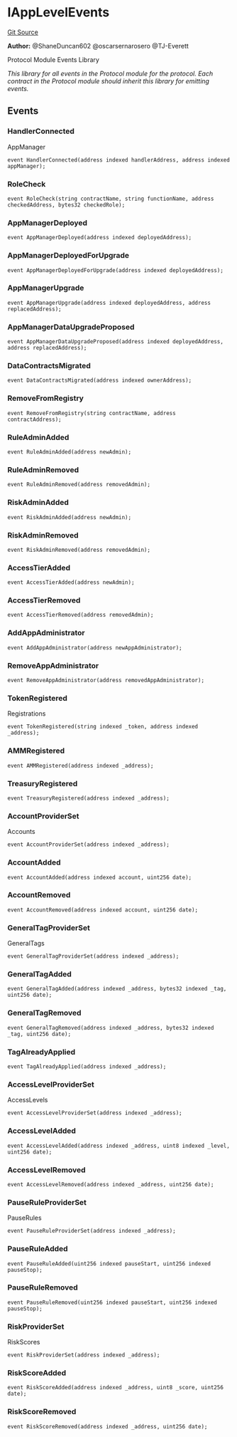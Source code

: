 # IAppLevelEvents
[Git Source](https://github.com/thrackle-io/rules-protocol/blob/a2d57139b7236b5b0e9a0727e55f81e5332cd216/src/interfaces/IEvents.sol)

**Author:**
@ShaneDuncan602 @oscarsernarosero @TJ-Everett

Protocol Module Events Library

*This library for all events in the Protocol module for the protocol. Each contract in the Protocol module should inherit this library for emitting events.*


## Events
### HandlerConnected
AppManager


```solidity
event HandlerConnected(address indexed handlerAddress, address indexed appManager);
```

### RoleCheck

```solidity
event RoleCheck(string contractName, string functionName, address checkedAddress, bytes32 checkedRole);
```

### AppManagerDeployed

```solidity
event AppManagerDeployed(address indexed deployedAddress);
```

### AppManagerDeployedForUpgrade

```solidity
event AppManagerDeployedForUpgrade(address indexed deployedAddress);
```

### AppManagerUpgrade

```solidity
event AppManagerUpgrade(address indexed deployedAddress, address replacedAddress);
```

### AppManagerDataUpgradeProposed

```solidity
event AppManagerDataUpgradeProposed(address indexed deployedAddress, address replacedAddress);
```

### DataContractsMigrated

```solidity
event DataContractsMigrated(address indexed ownerAddress);
```

### RemoveFromRegistry

```solidity
event RemoveFromRegistry(string contractName, address contractAddress);
```

### RuleAdminAdded

```solidity
event RuleAdminAdded(address newAdmin);
```

### RuleAdminRemoved

```solidity
event RuleAdminRemoved(address removedAdmin);
```

### RiskAdminAdded

```solidity
event RiskAdminAdded(address newAdmin);
```

### RiskAdminRemoved

```solidity
event RiskAdminRemoved(address removedAdmin);
```

### AccessTierAdded

```solidity
event AccessTierAdded(address newAdmin);
```

### AccessTierRemoved

```solidity
event AccessTierRemoved(address removedAdmin);
```

### AddAppAdministrator

```solidity
event AddAppAdministrator(address newAppAdministrator);
```

### RemoveAppAdministrator

```solidity
event RemoveAppAdministrator(address removedAppAdministrator);
```

### TokenRegistered
Registrations


```solidity
event TokenRegistered(string indexed _token, address indexed _address);
```

### AMMRegistered

```solidity
event AMMRegistered(address indexed _address);
```

### TreasuryRegistered

```solidity
event TreasuryRegistered(address indexed _address);
```

### AccountProviderSet
Accounts


```solidity
event AccountProviderSet(address indexed _address);
```

### AccountAdded

```solidity
event AccountAdded(address indexed account, uint256 date);
```

### AccountRemoved

```solidity
event AccountRemoved(address indexed account, uint256 date);
```

### GeneralTagProviderSet
GeneralTags


```solidity
event GeneralTagProviderSet(address indexed _address);
```

### GeneralTagAdded

```solidity
event GeneralTagAdded(address indexed _address, bytes32 indexed _tag, uint256 date);
```

### GeneralTagRemoved

```solidity
event GeneralTagRemoved(address indexed _address, bytes32 indexed _tag, uint256 date);
```

### TagAlreadyApplied

```solidity
event TagAlreadyApplied(address indexed _address);
```

### AccessLevelProviderSet
AccessLevels


```solidity
event AccessLevelProviderSet(address indexed _address);
```

### AccessLevelAdded

```solidity
event AccessLevelAdded(address indexed _address, uint8 indexed _level, uint256 date);
```

### AccessLevelRemoved

```solidity
event AccessLevelRemoved(address indexed _address, uint256 date);
```

### PauseRuleProviderSet
PauseRules


```solidity
event PauseRuleProviderSet(address indexed _address);
```

### PauseRuleAdded

```solidity
event PauseRuleAdded(uint256 indexed pauseStart, uint256 indexed pauseStop);
```

### PauseRuleRemoved

```solidity
event PauseRuleRemoved(uint256 indexed pauseStart, uint256 indexed pauseStop);
```

### RiskProviderSet
RiskScores


```solidity
event RiskProviderSet(address indexed _address);
```

### RiskScoreAdded

```solidity
event RiskScoreAdded(address indexed _address, uint8 _score, uint256 date);
```

### RiskScoreRemoved

```solidity
event RiskScoreRemoved(address indexed _address, uint256 date);
```

